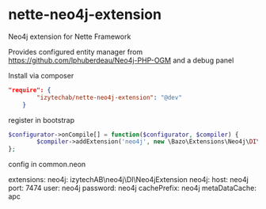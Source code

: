 nette-neo4j-extension
=====================

Neo4j extension for Nette Framework

Provides configured entity manager from https://github.com/lphuberdeau/Neo4j-PHP-OGM and a debug panel

Install via composer

```json
"require": {
		"izytechab/nette-neo4j-extension": "@dev"
    }
``` 

register in bootstrap

```php
$configurator->onCompile[] = function($configurator, $compiler) {
		$compiler->addExtension('neo4j', new \Bazo\Extensions\Neo4j\DI\Neo4jExtension);
};
```

config in common.neon

extensions:
        neo4j: izytechAB\neo4j\DI\Neo4jExtension
neo4j:
        host: neo4j
        port: 7474
        user: neo4j
        password: neo4j
        cachePrefix: neo4j
        metaDataCache: apc
